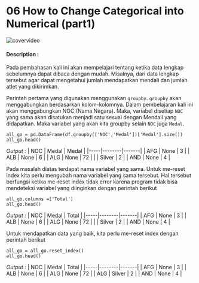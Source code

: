 # 06 How to Change Categorical into Numerical (part1)

![covervideo](http://bit.ly/makeaicovervideo)

#### **Description :**
Pada pembahasan kali ini akan mempelajari tentang ketika data lengkap sebelumnya dapat dibaca dengan mudah. Misalnya, dari data lengkap tersebut agar dapat mengetahui jumlah mendapatkan mendali dan jumlah atlet yang dikirimkan. 

Perintah pertama yang digunakan menggunakan ```groupby```. ```groupby``` akan menggabungkan berdasarkan kolom-kolomnya. Dalam pembelajaran kali ini akan menggabungkan NOC (Nama Negara). Maka, variabel disetiap ```NOC``` yang sama akan disatukan menjadi satu sesuai dengan Mendali yang didapatkan. Maka variabel yang akan kita groupby selain ```NOC``` juga ```Medal```.
```
all_go = pd.DataFrame(df.groupby(['NOC','Medal'])['Medal'].size())
all_go.head()
```
*Output :*
| NOC | Medal  | Medal |
|-----|--------|-------|
| AFG | None   | 3     |
| ALB | None   | 6     |
| ALG | None   | 72    |
|     | Silver | 2     |
| AND | None   | 4     |

Pada masalah diatas terdapat nama variabel yang sama. Untuk me-reset index kita perlu mengubah nama variabel yang sama tersebut. Hal tersebut berfungsi ketika me-reset index tidak error karena program tidak bisa mendeteksi variabel yang diinginkan dengan perintah berikut
```
all_go.columns =['Total']
all_go.head()
```
*Output :*
| NOC | Medal  | Total |
|-----|--------|-------|
| AFG | None   | 3     |
| ALB | None   | 6     |
| ALG | None   | 72    |
|     | Silver | 2     |
| AND | None   | 4     |

Untuk mendapatkan data yang baik, kita perlu me-reset index dengan perintah berikut
```
all_go = all_go.reset_index()
all_go.head()
```
*Output :*
| NOC | Medal  | Total |
|-----|--------|-------|
| AFG | None   | 3     |
| ALB | None   | 6     |
| ALG | None   | 72    |
| ALG | Silver | 2     |
| AND | None   | 4     |

